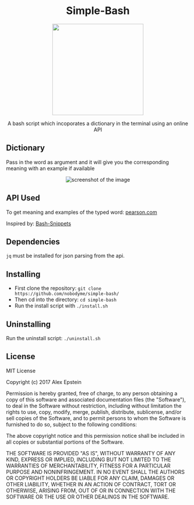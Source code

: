 
<div align="center">

# Simple-Bash

<img src="https://github.com/exercism/bash/blob/master/img/icon.png" height="250px" width="250px">

A bash script which incoporates a dictionary in the terminal using an online API

</div>

## Dictionary

Pass in the word as argument and it will give you the corresponding meaning with an example if available

<div align="center">

![screenshot of the image](https://github.com/nobodyme/simple-bash/blob/master/meaning.png)

</div>

## API Used

To get meaning and examples of the typed word: [pearson.com](http://developer.pearson.com/apis/dictionaries#/)

Inspired by: [Bash-Snippets](https://github.com/alexanderepstein/Bash-Snippets/blob/master/README.md)

## Dependencies

`jq` must be installed for json parsing from the api.

## Installing

  - First clone the repository: `git clone https://github.com/nobodyme/simple-bash/`
  - Then cd into the directory: `cd simple-bash`
  - Run the install script with
  `./install.sh`
  
## Uninstalling

Run the uninstall script: `./uninstall.sh`

## License

MIT License

Copyright (c) 2017 Alex Epstein

Permission is hereby granted, free of charge, to any person obtaining a copy of this software and associated documentation files (the "Software"), to deal in the Software without restriction, including without limitation the rights to use, copy, modify, merge, publish, distribute, sublicense, and/or sell copies of the Software, and to permit persons to whom the Software is furnished to do so, subject to the following conditions:

The above copyright notice and this permission notice shall be included in all copies or substantial portions of the Software.

THE SOFTWARE IS PROVIDED "AS IS", WITHOUT WARRANTY OF ANY KIND, EXPRESS OR IMPLIED, INCLUDING BUT NOT LIMITED TO THE WARRANTIES OF MERCHANTABILITY, FITNESS FOR A PARTICULAR PURPOSE AND NONINFRINGEMENT. IN NO EVENT SHALL THE AUTHORS OR COPYRIGHT HOLDERS BE LIABLE FOR ANY CLAIM, DAMAGES OR OTHER LIABILITY, WHETHER IN AN ACTION OF CONTRACT, TORT OR OTHERWISE, ARISING FROM, OUT OF OR IN CONNECTION WITH THE SOFTWARE OR THE USE OR OTHER DEALINGS IN THE SOFTWARE.
